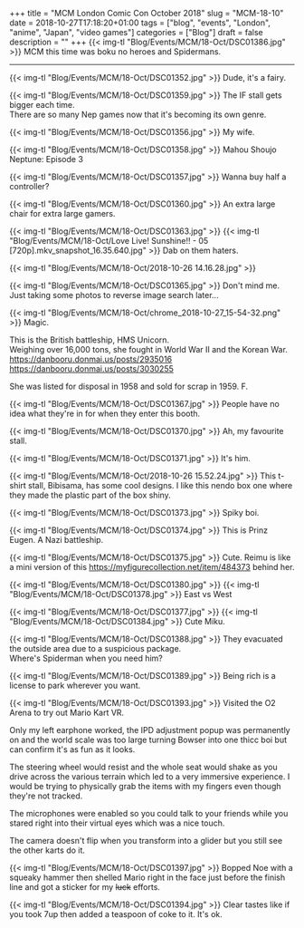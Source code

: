 +++
title = "MCM London Comic Con October 2018"
slug = "MCM-18-10"
date = 2018-10-27T17:18:20+01:00
tags = ["blog", "events", "London", "anime", "Japan", "video games"]
categories = ["Blog"]
draft = false
description = ""
+++
{{< img-tl "Blog/Events/MCM/18-Oct/DSC01386.jpg" >}}
MCM this time was boku no heroes and Spidermans.
<!--more-->
***
{{< img-tl "Blog/Events/MCM/18-Oct/DSC01352.jpg" >}}
Dude, it's a fairy.

{{< img-tl "Blog/Events/MCM/18-Oct/DSC01359.jpg" >}}
The IF stall gets bigger each time.  
There are so many Nep games now that it's becoming its own genre.

{{< img-tl "Blog/Events/MCM/18-Oct/DSC01356.jpg" >}}
My wife.

{{< img-tl "Blog/Events/MCM/18-Oct/DSC01358.jpg" >}}
Mahou Shoujo Neptune: Episode 3

{{< img-tl "Blog/Events/MCM/18-Oct/DSC01357.jpg" >}}
Wanna buy half a controller?

{{< img-tl "Blog/Events/MCM/18-Oct/DSC01360.jpg" >}}
An extra large chair for extra large gamers.

{{< img-tl "Blog/Events/MCM/18-Oct/DSC01363.jpg" >}}
{{< img-tl "Blog/Events/MCM/18-Oct/Love Live! Sunshine!! - 05 [720p].mkv_snapshot_16.35.640.jpg" >}}
Dab on them haters.

{{< img-tl "Blog/Events/MCM/18-Oct/2018-10-26 14.16.28.jpg" >}}

{{< img-tl "Blog/Events/MCM/18-Oct/DSC01365.jpg" >}}
Don't mind me. Just taking some photos to reverse image search later...

{{< img-tl "Blog/Events/MCM/18-Oct/chrome_2018-10-27_15-54-32.png" >}}
Magic.  

This is the British battleship, HMS Unicorn.  
Weighing over 16,000 tons, she fought in World War II and the Korean War.  
https://danbooru.donmai.us/posts/2935016  
https://danbooru.donmai.us/posts/3030255

She was listed for disposal in 1958 and sold for scrap in 1959. F.

{{< img-tl "Blog/Events/MCM/18-Oct/DSC01367.jpg" >}}
People have no idea what they're in for when they enter this booth.

{{< img-tl "Blog/Events/MCM/18-Oct/DSC01370.jpg" >}}
Ah, my favourite stall.

{{< img-tl "Blog/Events/MCM/18-Oct/DSC01371.jpg" >}}
It's him.

{{< img-tl "Blog/Events/MCM/18-Oct/2018-10-26 15.52.24.jpg" >}}
This t-shirt stall, Bibisama, has some cool designs. I like this nendo box one where they made the plastic part of the box shiny.

{{< img-tl "Blog/Events/MCM/18-Oct/DSC01373.jpg" >}}
Spiky boi.

{{< img-tl "Blog/Events/MCM/18-Oct/DSC01374.jpg" >}}
This is Prinz Eugen. A Nazi battleship.

{{< img-tl "Blog/Events/MCM/18-Oct/DSC01375.jpg" >}}
Cute. Reimu is like a mini version of this https://myfigurecollection.net/item/484373 behind her.

{{< img-tl "Blog/Events/MCM/18-Oct/DSC01380.jpg" >}}
{{< img-tl "Blog/Events/MCM/18-Oct/DSC01378.jpg" >}}
East vs West

{{< img-tl "Blog/Events/MCM/18-Oct/DSC01377.jpg" >}}
{{< img-tl "Blog/Events/MCM/18-Oct/DSC01384.jpg" >}}
Cute Miku.

{{< img-tl "Blog/Events/MCM/18-Oct/DSC01388.jpg" >}}
They evacuated the outside area due to a suspicious package.  
Where's Spiderman when you need him?

{{< img-tl "Blog/Events/MCM/18-Oct/DSC01389.jpg" >}}
Being rich is a license to park wherever you want.

{{< img-tl "Blog/Events/MCM/18-Oct/DSC01393.jpg" >}}
Visited the O2 Arena to try out Mario Kart VR.  

Only my left earphone worked, the IPD adjustment popup was permanently on and the world scale was too large turning Bowser into one thicc boi but can confirm it's as fun as it looks.  

The steering wheel would resist and the whole seat would shake as you drive across the various terrain which led to a very immersive experience. I would be trying to physically grab the items with my fingers even though they're not tracked.

The microphones were enabled so you could talk to your friends while you stared right into their virtual eyes which was a nice touch.

The camera doesn't flip when you transform into a glider but you still see the other karts do it.

{{< img-tl "Blog/Events/MCM/18-Oct/DSC01397.jpg" >}}
Bopped Noe with a squeaky hammer then shelled Mario right in the face just before the finish line and got a sticker for my ~~luck~~ efforts.

{{< img-tl "Blog/Events/MCM/18-Oct/DSC01394.jpg" >}}
Clear tastes like if you took 7up then added a teaspoon of coke to it. It's ok.